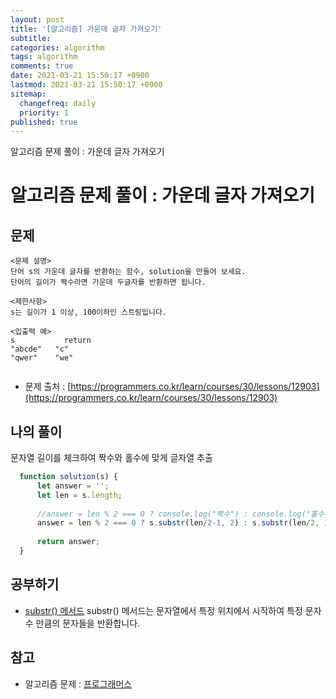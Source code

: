 ```yaml
---
layout: post
title: '[알고리즘] 가운데 글자 가져오기'
subtitle: 
categories: algorithm
tags: algorithm
comments: true
date: 2021-03-21 15:50:17 +0900
lastmod: 2021-03-21 15:50:17 +0900
sitemap:
  changefreq: daily
  priority: 1
published: true
---
```


알고리즘 문제 풀이 : 가운데 글자 가져오기<br />

# 알고리즘 문제 풀이 : 가운데 글자 가져오기

## 문제 
```text
<문제 설명>
단어 s의 가운데 글자를 반환하는 함수, solution을 만들어 보세요. 
단어의 길이가 짝수라면 가운데 두글자를 반환하면 됩니다.

<제한사항>
s는 길이가 1 이상, 100이하인 스트링입니다.

<입출력 예>
s	        return
"abcde"	  "c"
"qwer"    "we"


```

* 문제 출처 : [https://programmers.co.kr/learn/courses/30/lessons/12903](https://programmers.co.kr/learn/courses/30/lessons/12903)


## 나의 풀이
문자열 길이를 체크하여 짝수와 홀수에 맞게 글자열 추출

```javascript
  function solution(s) {
      let answer = '';
      let len = s.length;
      
      //answer = len % 2 === 0 ? console.log("짝수") : console.log("홀수");
      answer = len % 2 === 0 ? s.substr(len/2-1, 2) : s.substr(len/2, 1);
      
      return answer;
  }
```



## 공부하기
- [substr() 메서드](https://developer.mozilla.org/ko/docs/Web/JavaScript/Reference/Global_Objects/String/substr)
substr() 메서드는 문자열에서 특정 위치에서 시작하여 특정 문자 수 만큼의 문자들을 반환합니다.




## 참고
- 알고리즘 문제 : [프로그래머스](https://programmers.co.kr)